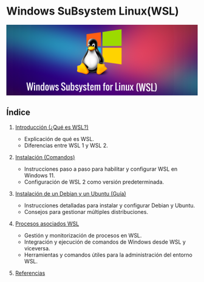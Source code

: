 #  Windows SuBsystem Linux(WSL) 

![pinguino](pinguin.png)


## Índice

1. [Introducción (¿Qué es WSL?)](introduccion.md)
    - Explicación de qué es WSL.
    - Diferencias entre WSL 1 y WSL 2.
      
2. [Instalación (Comandos)](instalacion.md)

   - Instrucciones paso a paso para habilitar y configurar WSL en Windows 11.
   - Configuración de WSL 2 como versión predeterminada.
     
5. [Instalación de un Debian y un Ubuntu (Guía)](instalaciondebianubuntu.md)

   - Instrucciones detalladas para instalar y configurar Debian y Ubuntu.
   - Consejos para gestionar múltiples distribuciones.
     
7. [Procesos asociados WSL](procesos.md)

   - Gestión y monitorización de procesos en WSL.
   - Integración y ejecución de comandos de Windows desde WSL y viceversa.
   - Herramientas y comandos útiles para la administración del entorno WSL.


9. [Referencias](referencias)
